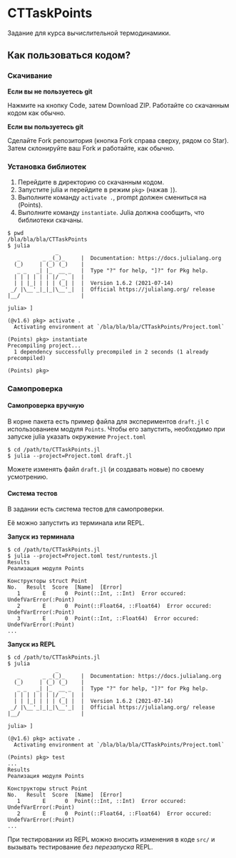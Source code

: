 # CTTaskPoints

Задание для курса вычислительной термодинамики.

## Как пользоваться кодом?

### Скачивание

**Если вы не пользуетесь git**

Нажмите на кнопку Code, затем Download ZIP. Работайте со скачанным кодом как обычно.

**Если вы пользуетесь git**

Сделайте Fork репозитория (кнопка Fork справа сверху, рядом со Star). Затем склонируйте ваш Fork и работайте, как обычно.

### Установка библиотек

1. Перейдите в директорию со скачанным кодом.
2. Запустите julia и перейдите в режим `pkg>` (нажав `]`).
3. Выполните команду `activate .`, prompt должен смениться на (Points).
4. Выполните команду `instantiate`. Julia должна сообщить, что библиотеки скачаны.

```console
$ pwd
/bla/bla/bla/CTTaskPoints
$ julia
               _
   _       _ _(_)_     |  Documentation: https://docs.julialang.org
  (_)     | (_) (_)    |
   _ _   _| |_  __ _   |  Type "?" for help, "]?" for Pkg help.
  | | | | | | |/ _` |  |
  | | |_| | | | (_| |  |  Version 1.6.2 (2021-07-14)
 _/ |\__'_|_|_|\__'_|  |  Official https://julialang.org/ release
|__/                   |

julia> ]

(@v1.6) pkg> activate .
  Activating environment at `/bla/bla/bla/CTTaskPoints/Project.toml`

(Points) pkg> instantiate
Precompiling project...
  1 dependency successfully precompiled in 2 seconds (1 already precompiled)

(Points) pkg> 
```

### Самопроверка

#### Самопроверка вручную

В корне пакета есть пример файла для экспериментов `draft.jl` с использованием модуля `Points`.
Чтобы его запустить, необходимо при запуске julia указать окружение `Project.toml`

```console
$ cd /path/to/CTTaskPoints.jl
$ julia --project=Project.toml draft.jl
```

Можете изменять файл `draft.jl` (и создавать новые) по своему усмотрению.

#### Система тестов

В задании есть система тестов для самопроверки.

Её можно запустить из терминала или REPL.

**Запуск из терминала**

```console
$ cd /path/to/CTTaskPoints.jl
$ julia --project=Project.toml test/runtests.jl 
Results
Реализация модуля Points

Конструкторы struct Point
No.   Result  Score  [Name]  [Error]
   1       E      0  Point(::Int, ::Int)  Error occured: UndefVarError(:Point)
   2       E      0  Point(::Float64, ::Float64)  Error occured: UndefVarError(:Point)
   3       E      0  Point(::Int, ::Float64)  Error occured: UndefVarError(:Point)
...
```

**Запуск из REPL**

```console
$ cd /path/to/CTTaskPoints.jl
$ julia
               _
   _       _ _(_)_     |  Documentation: https://docs.julialang.org
  (_)     | (_) (_)    |
   _ _   _| |_  __ _   |  Type "?" for help, "]?" for Pkg help.
  | | | | | | |/ _` |  |
  | | |_| | | | (_| |  |  Version 1.6.2 (2021-07-14)
 _/ |\__'_|_|_|\__'_|  |  Official https://julialang.org/ release
|__/                   |

julia> ]

(@v1.6) pkg> activate .
  Activating environment at `/bla/bla/bla/CTTaskPoints/Project.toml`
 
(Points) pkg> test
...
Results
Реализация модуля Points

Конструкторы struct Point
No.   Result  Score  [Name]  [Error]
   1       E      0  Point(::Int, ::Int)  Error occured: UndefVarError(:Point)
   2       E      0  Point(::Float64, ::Float64)  Error occured: UndefVarError(:Point)
...
```

При тестировании из REPL можно вносить изменения в коде `src/` и вызывать тестирование *без перезапуска* REPL.
